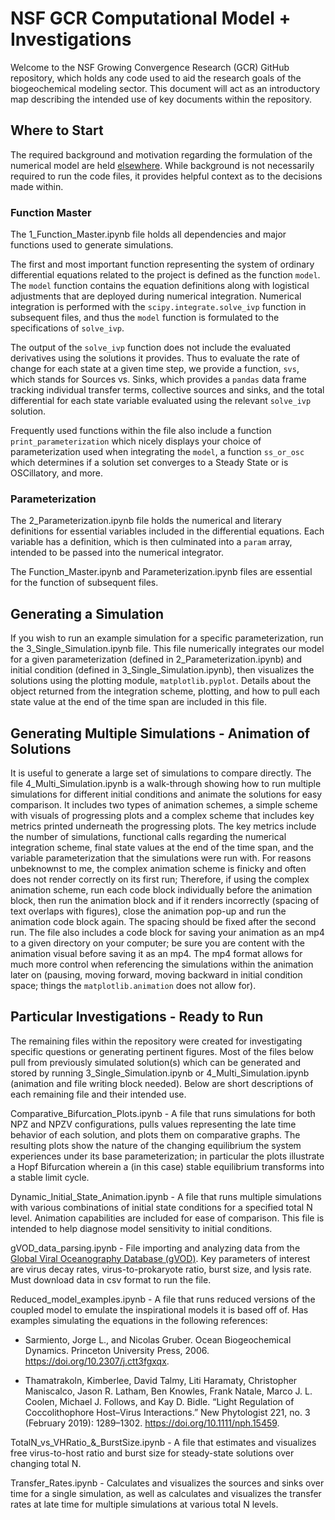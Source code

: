 # NSF GCR Computational Model + Investigations

Welcome to the NSF Growing Convergence Research (GCR) GitHub repository, which holds any code used to aid the research goals of the biogeochemical modeling sector. This document will act as an introductory map describing the intended use of key documents within the repository.

## Where to Start
The required background and motivation regarding the formulation of the numerical model are held [elsewhere](https://linktr.ee/nsf_gcr_project?utm_source=linktree_profile_share&ltsid=a69ffa86-f170-4fec-948f-d30d795412ce). While background is not necessarily required to run the code files, it provides helpful context as to the decisions made within. 

### Function Master

The 1_Function_Master.ipynb file holds all dependencies and major functions used to generate simulations. 

The first and most important function representing the system of ordinary differential equations related to the project is defined as the function `model`. The `model` function contains the equation definitions along with logistical adjustments that are deployed during numerical integration. Numerical integration is performed with the `scipy.integrate.solve_ivp` function in subsequent files, and thus the `model` function is formulated to the specifications of `solve_ivp`. 

The output of the `solve_ivp` function does not include the evaluated derivatives using the solutions it provides. Thus to evaluate the rate of change for each state at a given time step, we provide a function, `svs`, which stands for Sources vs. Sinks, which provides a `pandas` data frame tracking individual transfer terms, collective sources and sinks, and the total differential for each state variable evaluated using the relevant `solve_ivp` solution.   

Frequently used functions within the file also include a function `print_parameterization` which nicely displays your choice of parameterization used when integrating the `model`, a function `ss_or_osc` which determines if a solution set converges to a Steady State or is OSCillatory, and more. 

### Parameterization

The 2_Parameterization.ipynb file holds the numerical and literary definitions for essential variables included in the differential equations. Each variable has a definition, which is then culminated into a `param` array, intended to be passed into the numerical integrator. 

The Function_Master.ipynb and Parameterization.ipynb files are essential for the function of subsequent files. 

## Generating a Simulation 

If you wish to run an example simulation for a specific parameterization, run the 3_Single_Simulation.ipynb file. This file numerically integrates our model for a given parameterization (defined in 2_Parameterization.ipynb) and initial condition (defined in 3_Single_Simulation.ipynb), then visualizes the solutions using the plotting module, `matplotlib.pyplot`. Details about the object returned from the integration scheme, plotting, and how to pull each state value at the end of the time span are included in this file. 

## Generating Multiple Simulations - Animation of Solutions

It is useful to generate a large set of simulations to compare directly. The file 4_Multi_Simulation.ipynb is a walk-through showing how to run multiple simulations for different initial conditions and animate the solutions for easy comparison. It includes two types of animation schemes, a simple scheme with visuals of progressing plots and a complex scheme that includes key metrics printed underneath the progressing plots. The key metrics include the number of simulations, functional calls regarding the numerical integration scheme, final state values at the end of the time span, and the variable parameterization that the simulations were run with. For reasons unbeknownst to me, the complex animation scheme is finicky and often does not render correctly on its first run; Therefore, if using the complex animation scheme, run each code block individually before the animation block, then run the animation block and if it renders incorrectly (spacing of text overlaps with figures), close the animation pop-up and run the animation code block again. The spacing should be fixed after the second run. The file also includes a code block for saving your animation as an mp4 to a given directory on your computer; be sure you are content with the animation visual before saving it as an mp4. The mp4 format allows for much more control when referencing the simulations within the animation later on (pausing, moving forward, moving backward in initial condition space; things the `matplotlib.animation` does not allow for).

## Particular Investigations - Ready to Run

The remaining files within the repository were created for investigating specific questions or generating pertinent figures. Most of the files below pull from previously simulated solution(s) which can be generated and stored by running 3_Single_Simulation.ipynb or 4_Multi_Simulation.ipynb (animation and file writing block needed). Below are short descriptions of each remaining file and their intended use.

Comparative_Bifurcation_Plots.ipynb - A file that runs simulations for both NPZ and NPZV configurations, pulls values representing the late time behavior of each solution, and plots them on comparative graphs. The resulting plots show the nature of the changing equilibrium the system experiences under its base parameterization; in particular the plots illustrate a Hopf Bifurcation wherein a (in this case) stable equilibrium transforms into a stable limit cycle. 

Dynamic_Initial_State_Animation.ipynb - A file that runs multiple simulations with various combinations of initial state conditions for a specified total N level. Animation capabilities are included for ease of comparison. This file is intended to help diagnose model sensitivity to initial conditions.

gVOD_data_parsing.ipynb - File importing and analyzing data from the [Global Viral Oceanography Database (gVOD)](https://doi.pangaea.de/10.1594/PANGAEA.915758). Key parameters of interest are virus decay rates, virus-to-prokaryote ratio, burst size, and lysis rate. Must download data in csv format to run the file. 

Reduced_model_examples.ipynb - A file that runs reduced versions of the coupled model to emulate the inspirational models it is based off of. Has examples simulating the equations in the following references: 

 - Sarmiento, Jorge L., and Nicolas Gruber. Ocean Biogeochemical Dynamics. Princeton University Press, 2006. https://doi.org/10.2307/j.ctt3fgxqx.

- Thamatrakoln, Kimberlee, David Talmy, Liti Haramaty, Christopher Maniscalco, Jason R. Latham, Ben Knowles, Frank Natale, Marco J. L. Coolen, Michael J. Follows, and Kay D. Bidle. “Light Regulation of Coccolithophore Host–Virus Interactions.” New Phytologist 221, no. 3 (February 2019): 1289–1302. https://doi.org/10.1111/nph.15459.


TotalN_vs_VHRatio_&_BurstSize.ipynb - A file that estimates and visualizes free virus-to-host ratio and burst size for steady-state solutions over changing total N.

Transfer_Rates.ipynb - Calculates and visualizes the sources and sinks over time for a single simulation, as well as calculates and visualizes the transfer rates at late time for multiple simulations at various total N levels.





